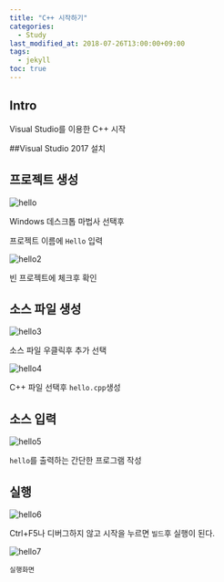 ```yaml
---
title: "C++ 시작하기"
categories: 
  - Study
last_modified_at: 2018-07-26T13:00:00+09:00
tags: 
  - jekyll
toc: true
---
```


## Intro

Visual Studio를 이용한 C++ 시작

##Visual Studio 2017 설치


## 프로젝트 생성

![hello](../assets/img/hello.png)

Windows 데스크톱 마법사 선택후

프로젝트 이름에 `Hello` 입력

![hello2](../assets/img/hello2.png)

빈 프로젝트에 체크후 확인

## 소스 파일 생성
![hello3](../assets/img/hello3.png)

소스 파일 우클릭후 추가 선택

![hello4](../assets/img/hello4.png)

C++ 파일 선택후 `hello.cpp`생성

## 소스 입력
![hello5](../assets/img/hello5.png)

`hello`를 출력하는 간단한 프로그램 작성

## 실행
![hello6](../assets/img/hello6.png)

Ctrl+F5나 디버그하지 않고 시작을 누르면 `빌드`후 실행이 된다.

![hello7](../assets/img/hello7.png)

`실행화면`
